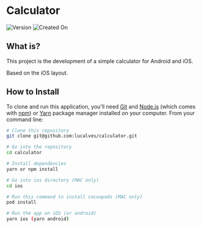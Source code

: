 # Calculator

![Version](https://img.shields.io/badge/version-v.1.0.0-yellow.svg) ![Created On](https://img.shields.io/badge/created%20on-february%202021-yellow)

## What is?

This project is the development of a simple calculator for Android and iOS. 

Based on the iOS layout.

## How to Install

To clone and run this application, you'll need [Git](https://git-scm.com) and [Node.js](https://nodejs.org/en/download/) (which comes with [npm](http://npmjs.com)) or [Yarn](https://yarnpkg.com/) package manager installed on your computer. From your command line:

```bash
# Clone this repository
git clone git@github.com:lucalves/calculator.git

# Go into the repository
cd calculator

# Install dependencies
yarn or npm install

# Go into ios directory (MAC only)
cd ios

# Run this command to install cocoapods (MAC only)
pod install

# Run the app on iOS (or android)
yarn ios (yarn android)
```
